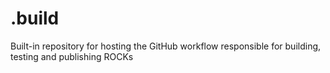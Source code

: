 # .build
Built-in repository for hosting the GitHub workflow responsible for building, testing and publishing ROCKs 
